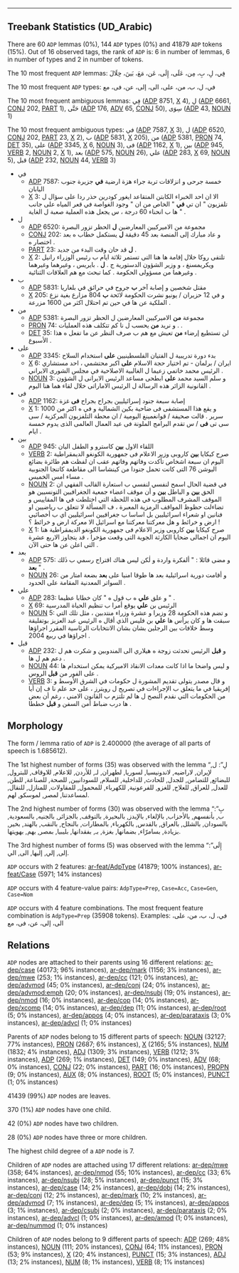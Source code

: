 

--------------------------------------------------------------------------------

## Treebank Statistics (UD_Arabic)

There are 60 `ADP` lemmas (0%), 144 `ADP` types (0%) and 41879 `ADP` tokens (15%).
Out of 16 observed tags, the rank of `ADP` is: 6 in number of lemmas, 6 in number of types and 2 in number of tokens.

The 10 most frequent `ADP` lemmas: فِي، لِ، بِ، مِن، عَلَى، إِلَى، عَن، مَعَ، بَينَ، خِلَالَ

The 10 most frequent `ADP` types:  في، ل، ب، من، على، الى، إلى، عن، فى، مع

The 10 most frequent ambiguous lemmas: فِي ([ADP]() 8751, [X]() 4), لِ ([ADP]() 6661, [CONJ]() 202, [PART]() 1), حَتَّى ([ADP]() 176, [ADV]() 65, [CONJ]() 50), سِوَى ([ADP]() 43, [NOUN]() 1)

The 10 most frequent ambiguous types:  في ([ADP]() 7587, [X]() 3), ل ([ADP]() 6520, [CONJ]() 202, [PART]() 23, [X]() 2), ب ([ADP]() 5831, [X]() 205), من ([ADP]() 5381, [PRON]() 74, [DET]() 35), على ([ADP]() 3345, [X]() 6, [NOUN]() 3), فى ([ADP]() 1162, [X]() 1), بين ([ADP]() 945, [VERB]() 2, [NOUN]() 2, [X]() 1), بعد ([ADP]() 575, [NOUN]() 26), علي ([ADP]() 283, [X]() 69, [NOUN]() 5), قبل ([ADP]() 232, [NOUN]() 44, [VERB]() 3)


* في
  * [ADP]() 7587: خمسة جرحى و انزلاقات تربة جراء هزة ارضية <b>في</b> جزيرة جنوب اليابان
  * [X]() 3: الا ان احد الخبراء الكابتن المتقاعد ايغور كودرين حذر ردا على سؤال ل تلفزيون " ان تي <b>في</b> " الخاص من ان " وجود الغواصة في قعر المياه على جانب ها ب انحناء 60 درجة ، س يجعل هذه العملية صعبة ل الغاية " .
* ل
  * [ADP]() 6520: مجموعة من الاميركيين المعارضين <b>ل</b> الحظر تزور البصرة
  * [CONJ]() 202: و عاد مبارك إلى المنصة بعد 45 دقيقة <b>ل</b> يستكمل خطاب ه بعد اختصار ه .
  * [PART]() 23: <b>ل</b> قد حان وقت البدء من جديد .
  * [X]() 2: تلتقى روكا خلال إقامة ها هنا التى تستمر ثلاثة ايام ب رئيس الوزراء رانيل ويكريمسنغ ، و وزير الشؤون الدستورية ج . <b>ل</b> . بايريس ، وغيرهما وغيرهما وغيرهما من مسؤولى الحكومة . كما تبحث مع هم العلاقات الثنائية .
* ب
  * [ADP]() 5831: مقتل شخصين و إصابة آخر <b>ب</b> جروح في حرائق في بلغاريا
  * [X]() 205: و في 12 حزيران / يونيو نشرت الحكومة لائحة <b>ب</b> 804 مزارع بغية نزع الملكية عن ها في حين تم احتلال اكثر من 1600 مزرعة .
* من
  * [ADP]() 5381: مجموعة <b>من</b> الاميركيين المعارضين ل الحظر تزور البصرة
  * [PRON]() 74: و نريد <b>من</b> يحسب ل نا كم تتكلف هذه العمليات . .
  * [DET]() 35: لن تستطيع إرضاء <b>من</b> تعيش مع هم ب صرف النظر عن ما تفعل ه هذا الأسبوع .
* على
  * [ADP]() 3345: بدء دورة تدريبية ل الفتيان الفلسطينيين <b>على</b> استخدام السلاح
  * [X]() 6: ايران / برلمان - تم اختيار حجة الاسلام <b>على</b> اكبر محتشمي ، احد مستشاري الرئيس محمد خاتمي زعيما ل الغالبية الاصلاحية في مجلس الشورى الايراني .
  * [NOUN]() 3: و سلم السيد محمد <b>على</b> ابطحى مساعد الرئيس الايرانى ل الشؤون القانونية الزائر هذه الرسالة ل الرئيس الاماراتى خلال لقاء هما هنا اليوم .
* فى
  * [ADP]() 1162: إصابة سبعة جنود إسرائيليين بجراح بجراح <b>فى</b> غزة
  * [X]() 1: و يقع هذا المستشفى فى ضاحية بكين الشمالية و في ه اكثر من 1000 سرير . قالت صحيفة / قوانغمينغ اليومية / ان محطة التلفزيون المركزية / سى سى تى <b>فى</b> / س تقدم البرامج الملونة فى عيد العمال العالمى الذى يدوم خمسة ايام .
* بين
  * [ADP]() 945: اللقاء الاول <b>بين</b> كاسترو و الطفل اليان
  * [VERB]() 2: صرح كيكايا <b>بين</b> كاروبى وزير الاعلام فى جمهورية الكونغو الديمقراطية اليوم ان سبعة اشخاص تأكدت وفاتهم وفاتهم عقب ان لفظت هم طائرة بضائع اليوشن 76 التى كانت تحمل جنودا من كينشاسا الى مقاطعة كاتنجا الجنوبية مساء امس الخميس .
  * [NOUN]() 2: في قضية الحال اسمح لنفسي لنفسي ب استعارة القالب الفقهي ان الحق <b>بين</b> و الباطل <b>بين</b> و أن موقف اعضاء جمعية الجغرافيين التونسيين هو الموقف المشرف المطلوب في هذه اللحظة التي اختلطت في ها المقاييس و تضاءلت حظوظ المواقف الرمزية المعبرة ، ف المسألة لا تتعلق ب رياضيين او فنانين او شعراء اسرائيليين بل اساسا ب جغرافيين اسرائيليين اي ب أخصائيي ارض و خرائط و هل معركتنا معركتنا مع اسرائيل الا معركة ارض و خرائط ؟ !
  * [X]() 1: صرح كيكايا <b>بين</b> كاروبى وزير الاعلام فى جمهورية الكونغو الديمقراطية هنا اليوم ان اجمالى ضحايا الكارثة الجوية التى وقعت مؤخرا ، قد يتجاوز الاربع عشرة التى اعلن عن ها حتى الآن .
* بعد
  * [ADP]() 575: و مضى قائلا : " ألفكرة واردة و لٰكن ليس هناك اقتراح رسمي ب ذٰلك <b>بعد</b> " .
  * [NOUN]() 26: و أقامت دورية اسرائيلية بعد ها طوقا امنيا على <b>بعد</b> بضعة امتار من السواتر المعدنية المقامة على الحدود .
* علي
  * [ADP]() 283: و علق <b>علي</b> ه ب قول ه " كان خطابا عظيما " .
  * [X]() 69: الرئيس بن <b>علي</b> يوقع أمرا ب تنظيم الحياة المدرسية
  * [NOUN]() 5: و تضم هذه الحكومة 28 وزيرا و عشرة وزراء منتدبين ، مثل تلك التي سبقت ها و كان يرأس ها <b>علي</b> بن فليس الذي أقال ه الرئيس عبد العزيز بوتفليقة وسط خلافات بين الرجلين بشان بشان الانتخابات الرئاسية المقرر اجراؤها اجراؤها في ربيع 2004 .
* قبل
  * [ADP]() 232: و <b>قبل</b> الرئيس تحدثت زوجة ه هيلاري الى المندوبين و شكرت هم ل دعم هم ل ها .
  * [NOUN]() 44: و ليس واضحا ما اذا كانت معدات الانقاذ الاميركية يمكن استخدام ها على الفور من <b>قبل</b> الروس .
  * [VERB]() 3: و قال مصدر يتولى تقديم المشورة ل حكومات في الشرق الأوسط و إفريقيا في ما يتعلق ب الإجراءات في تصريح ل رويترز ، على حد علم نا ف إن أيا من الحكومات التي نقدم النصح ل ها لم تلتزم ب القانون الامني ، رغم أن بعض ها درب ضباط أمن السفن و <b>قبل</b> خططا .

## Morphology

The form / lemma ratio of `ADP` is 2.400000 (the average of all parts of speech is 1.685612).

The 1st highest number of forms (35) was observed with the lemma “لِ”: ل, لإيران, لاراضيه, لاندونيسيا, لسوريا, لطهران, لـ, للأردن, للاعلام, للاوقاف, للبترول, للبضائع, للتضامن, للجدل, للحادث, للداخلية, للسلام, للسودانيين, للصحة, للصناعة, للطن, للعدل, للعراق, للعلاج, للغزو, للفرعونية, للكهرباء, للمحمول, للمقاولات, للمنازل, للنقال, لمساعدتنا, لمصر, لموسكو, لهم.

The 2nd highest number of forms (30) was observed with the lemma “بِ”: ب, بأنفسهم, بالأحزاب, بالإلغاء, بالإيدز, بالبحيرة, بالتوقف, بالجزائر, بالجنيه, بالسعودية, بالسودان, بالشلل, بالعراق, بالقدس, بالكهرباء, بالمطارات, بالنجاح, بالنقب, بالهند, بخير, بزيادة, بسامرّاء, بضمانها, بغزة, بـ, بفقدانها, بليبيا, بمصر, بهم, بهويتها.

The 3rd highest number of forms (5) was observed with the lemma “إِلَى”: إلى, إلي, إليها, الى, الي.

`ADP` occurs with 2 features: [ar-feat/AdpType]() (41879; 100% instances), [ar-feat/Case]() (5971; 14% instances)

`ADP` occurs with 4 feature-value pairs: `AdpType=Prep`, `Case=Acc`, `Case=Gen`, `Case=Nom`

`ADP` occurs with 4 feature combinations.
The most frequent feature combination is `AdpType=Prep` (35908 tokens).
Examples: في، ل، ب، من، على، الى، إلى، عن، فى، مع


## Relations

`ADP` nodes are attached to their parents using 16 different relations: [ar-dep/case]() (40173; 96% instances), [ar-dep/mark]() (1156; 3% instances), [ar-dep/mwe]() (253; 1% instances), [ar-dep/cc]() (121; 0% instances), [ar-dep/advmod]() (45; 0% instances), [ar-dep/conj]() (24; 0% instances), [ar-dep/advmod:emph]() (20; 0% instances), [ar-dep/nsubj]() (19; 0% instances), [ar-dep/nmod]() (16; 0% instances), [ar-dep/cop]() (14; 0% instances), [ar-dep/xcomp]() (14; 0% instances), [ar-dep/dep]() (11; 0% instances), [ar-dep/root]() (5; 0% instances), [ar-dep/appos]() (4; 0% instances), [ar-dep/parataxis]() (3; 0% instances), [ar-dep/advcl]() (1; 0% instances)

Parents of `ADP` nodes belong to 15 different parts of speech: [NOUN]() (32127; 77% instances), [PRON]() (2687; 6% instances), [X]() (2165; 5% instances), [NUM]() (1832; 4% instances), [ADJ]() (1309; 3% instances), [VERB]() (1212; 3% instances), [ADP]() (269; 1% instances), [DET]() (149; 0% instances), [ADV]() (68; 0% instances), [CONJ]() (22; 0% instances), [PART]() (16; 0% instances), [PROPN]() (9; 0% instances), [AUX]() (8; 0% instances), [ROOT]() (5; 0% instances), [PUNCT]() (1; 0% instances)

41439 (99%) `ADP` nodes are leaves.

370 (1%) `ADP` nodes have one child.

42 (0%) `ADP` nodes have two children.

28 (0%) `ADP` nodes have three or more children.

The highest child degree of a `ADP` node is 7.

Children of `ADP` nodes are attached using 17 different relations: [ar-dep/mwe]() (358; 64% instances), [ar-dep/nmod]() (55; 10% instances), [ar-dep/cc]() (33; 6% instances), [ar-dep/nsubj]() (28; 5% instances), [ar-dep/punct]() (15; 3% instances), [ar-dep/case]() (14; 2% instances), [ar-dep/dobj]() (14; 2% instances), [ar-dep/conj]() (12; 2% instances), [ar-dep/mark]() (10; 2% instances), [ar-dep/advmod]() (7; 1% instances), [ar-dep/dep]() (5; 1% instances), [ar-dep/appos]() (3; 1% instances), [ar-dep/csubj]() (2; 0% instances), [ar-dep/parataxis]() (2; 0% instances), [ar-dep/advcl]() (1; 0% instances), [ar-dep/amod]() (1; 0% instances), [ar-dep/nummod]() (1; 0% instances)

Children of `ADP` nodes belong to 9 different parts of speech: [ADP]() (269; 48% instances), [NOUN]() (111; 20% instances), [CONJ]() (64; 11% instances), [PRON]() (53; 9% instances), [X]() (20; 4% instances), [PUNCT]() (15; 3% instances), [ADJ]() (13; 2% instances), [NUM]() (8; 1% instances), [VERB]() (8; 1% instances)

